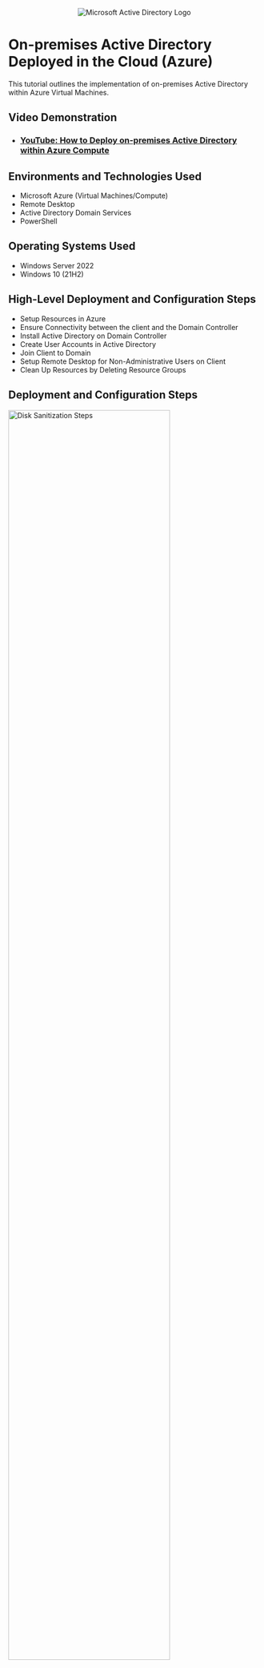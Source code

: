 <p align="center">
<img src="https://i.imgur.com/pU5A58S.png" alt="Microsoft Active Directory Logo"/>
</p>

<h1>On-premises Active Directory Deployed in the Cloud (Azure)</h1>
This tutorial outlines the implementation of on-premises Active Directory within Azure Virtual Machines.<br />


<h2>Video Demonstration</h2>

- ### [YouTube: How to Deploy on-premises Active Directory within Azure Compute](https://www.youtube.com)

<h2>Environments and Technologies Used</h2>

- Microsoft Azure (Virtual Machines/Compute)
- Remote Desktop
- Active Directory Domain Services
- PowerShell

<h2>Operating Systems Used </h2>

- Windows Server 2022
- Windows 10 (21H2)

<h2>High-Level Deployment and Configuration Steps</h2>

- Setup Resources in Azure
- Ensure Connectivity between the client and the Domain Controller
- Install Active Directory on Domain Controller
- Create User Accounts in Active Directory
- Join Client to Domain
- Setup Remote Desktop for Non-Administrative Users on Client
- Clean Up Resources by Deleting Resource Groups

<h2>Deployment and Configuration Steps</h2>

<p>
<img src="https://i.imgur.com/jUB7t0u.png" height="80%" width="80%" alt="Disk Sanitization Steps"/>
</p>
<p>
We first have to create a new resource group in Azure.

Create a new resource group and name it "AD-Lab", then select your region, then click "Review + create", then once validation is passed, click "Create" at the bottom
</p>
<br />

<p>
<img src="https://i.imgur.com/ybEEAlE.png" height="80%" width="80%" alt="Disk Sanitization Steps"/>
</p>
<p>
Now it's time to setup our virtual machines for our domain controller.

Create a new virtual machine and ensure your resource group is "AD-Lab", then name your virtual machine "DC-1", then ensure consistency between regions selected, then select "Windows Server 2022", then select "Standard_E2s_v3" as the size, then enter a username and password (write these down for later), then check the two boxes to continue, then click "Review + create", then once validation is passed, click "Create" at the bottom.
</p>
<br />

<p>
<img src="https://i.imgur.com/JkxtdPA.png" height="80%" width="80%" alt="Disk Sanitization Steps"/>
</p>
<p>
Now it's time to setup our virtual machine for our client.

Create a new virtual machine and ensure your resource group is "AD-Lab", then name your virtual machine "Client-1", then ensure consistency between regions selected, then select "Windows 10 Pro", then select "Standard_E2s_v3" as the size, then enter a username and password (write these down for later), then check the box to continue, then click "Review + create", then once validation is passed, click "Create" at the bottom.
</p>
<br />

<p>
<img src="https://i.imgur.com/K4yFttP.png" height="80%" width="80%" alt="Disk Sanitization Steps"/>
</p>
<p>
Now we must change our domain controllers Network Interface Card (NIC) Private IP address from dynamic to static.

Find your DC-1 virtual machine in Azure and click on it to open, then select "Networking" from the options available on the left-hand side, then click on "dc-1303_z1"
</p>
<br />

<p>
<img src="https://i.imgur.com/YDgbbAD.png" height="80%" width="80%" alt="Disk Sanitization Steps"/>
</p>
<p>
From "dc-1303_z1", click "IP configurations" from the options available on the left-hand side, then click on "10.0.0.4 (Dynamic)
</p>
<br />

<p>
<img src="https://i.imgur.com/xfAWHEN.png" height="80%" width="80%" alt="Disk Sanitization Steps"/>
</p>
<p>
Click "Static", then click "Save" and you have successfully set your domain controller's Private IP address to static instead of dynamic.
</p>
<br />

<h2>Ensuring Connectivity Between Client and Domain Controller</h2>

<p>
<img src="https://i.imgur.com/djHK2Yh.png" height="80%" width="80%" alt="Disk Sanitization Steps"/>
</p>
<p>
Now we will login to Remote Desktop using Client-1's Public IP address.

Find Client-1 in Azure then click on it, then copy it's Public IP Address, then on your physical machine, launch "Remote Desktop Connection", then paste the public IP into it, then click "Connect", then enter the credentials we wrote down earlier, then click "Yes" to the prompt
</p>
<br />

<p>
<img src="https://i.imgur.com/TSAqeaA.png" height="80%" width="80%" alt="Disk Sanitization Steps"/>
</p>
<p>
Now that you're in Client-1, open "Command Prompt", then ping DC-1's Private IP address (the one we changed from dynamic to static), type "ping 10.0.0.4 -t" in the command prompt, then hit enter.

Notice how the pings are being timed out, that is due to the firewall setting for the domain controller. We must now Remote Desktop into our domain controller.
</p>
<br />

<p>
<img src="https://i.imgur.com/oo28oth.png" height="80%" width="80%" alt="Disk Sanitization Steps"/>
</p>
<p>
Find DC-1 in Azure then click it. Then copy the public IP address, then open "Remote Desktop Connection" on your physical machine, then click "Connect", then enter the credentials we wrote down earlier, then click "Yes" to the prompt.
</p>
<br />

<p>
<img src="https://i.imgur.com/tLwr6rq.png" height="80%" width="80%" alt="Disk Sanitization Steps"/>
</p>
<p>
Once logged into your domain controller, navigate to the search bar in Windows and type "Windows Defender Firewall with Advanced Security", then click "Inbound Rules", then find "Core Networking Diagnostics", then right click each of the highlighted selections, then click "Enable Rule"

Log back into Client-1 and you should see the pings succeeding. Connection has successfully been established so you can close command prompt on Client-1.
</p>
<br />

<h2>Installing Active Directory on DC-1</h2>

<p>
<img src="https://i.imgur.com/4QGGyGU.png" height="80%" width="80%" alt="Disk Sanitization Steps"/>
</p>
<p>
Log into DC-1 through Remote Desktop, then go to "Server Manager", then click "Add roles and features", then click "Next", then click "Next", then click "Next", then select "Active Directory Domain Services", then click "Add Features", then click "Next", then click "Next", then click "Install", then after installing, click "Close"
</p>
<br />

<p>
<img src="https://i.imgur.com/4QGGyGU.png" height="80%" width="80%" alt="Disk Sanitization Steps"/>
</p>
<p>
Click on the flag icon then click "Promote this serve to a domain controller", then select "Add a new forest", then type "mydomain.com" as the Root domain name, then click "Next", then enter "Password1" as the "DSRM" password, then click "Next", then click "Next", then click "Next", then click "Next", then click "Install", then let DC-1 restart.
</p>
<br />

<p>
<img src="https://i.imgur.com/qpzo4AD.png" height="80%" width="80%" alt="Disk Sanitization Steps"/>
</p>
<p>
Remote Desktop into DC-1 again. This time we will use another user to sign-in. Enter "mydomain.com\labuser" as the username, then enter your password, then click "Yes" to the prompt.
</p>
<br />

<p>
<img src="https://i.imgur.com/47sQxHA.png" height="80%" width="80%" alt="Disk Sanitization Steps"/>
</p>
<p>
Once logged in, go to Windows search and search "Active Directory Users and Computers", then right click "mydomain.com", then hover over "New", then click "Organizational Unit", name it "_EMPLOYEES"

Repeat this process to create a new organizational unit named "_ADMINS"

</p>
<br />

<p>
<img src="https://i.imgur.com/2AtaSSW.png" height="80%" width="80%" alt="Disk Sanitization Steps"/>
</p>
<p>
In the "_EMPLOYEES" tab, right click in the blank space on the right and create a new user. Name the user "Jane Doe" with the user logon name of "jane_admin", then click "Next"

Set password as "Password1", then uncheck the first box, and check the box beside "Password never expires", then click "Finish"


</p>
<br />

<p>
<img src="https://i.imgur.com/u06xl0m.png" height="80%" width="80%" alt="Disk Sanitization Steps"/>
</p>
<p>
Right click "Jane Doe" and click "Add to a group...", then enter "domain" into the Enter the object names to select: field, then click "Check Names", then select "Domain Admins", then click "OK", then click "OK" again.
</p>
<br />

<p>
<img src="https://i.imgur.com/RhmIYtk.png" height="80%" width="80%" alt="Disk Sanitization Steps"/>
</p>
<p>
Now we will log into DC-1 with Jane Doe's account.

Log out of DC-1, then go back to Remote Desktop Connection and input DC-1's Public IP address, then when prompted for credientials, enter "mydomain.com\jane_admin", then enter "Password1" as the password, then click "Yes" to the prompt.
</p>
<br />

<h2>Joining Client-1 to mydomain.com</h2>

<p>
<img src="https://i.imgur.com/DJmEXEB.png" height="80%" width="80%" alt="Disk Sanitization Steps"/>
</p>
<p>
Lorem ipsum dolor sit amet, consectetur adipiscing elit, sed do eiusmod tempor incididunt ut labore et dolore magna aliqua. Ut enim ad minim veniam, quis nostrud exercitation ullamco laboris nisi ut aliquip ex ea commodo consequat. Duis aute irure dolor in reprehenderit in voluptate velit esse cillum dolore eu fugiat nulla pariatur.
</p>
<br />

<p>
<img src="https://i.imgur.com/DJmEXEB.png" height="80%" width="80%" alt="Disk Sanitization Steps"/>
</p>
<p>
Lorem ipsum dolor sit amet, consectetur adipiscing elit, sed do eiusmod tempor incididunt ut labore et dolore magna aliqua. Ut enim ad minim veniam, quis nostrud exercitation ullamco laboris nisi ut aliquip ex ea commodo consequat. Duis aute irure dolor in reprehenderit in voluptate velit esse cillum dolore eu fugiat nulla pariatur.
</p>
<br />

<p>
<img src="https://i.imgur.com/DJmEXEB.png" height="80%" width="80%" alt="Disk Sanitization Steps"/>
</p>
<p>
Lorem ipsum dolor sit amet, consectetur adipiscing elit, sed do eiusmod tempor incididunt ut labore et dolore magna aliqua. Ut enim ad minim veniam, quis nostrud exercitation ullamco laboris nisi ut aliquip ex ea commodo consequat. Duis aute irure dolor in reprehenderit in voluptate velit esse cillum dolore eu fugiat nulla pariatur.
</p>
<br />

<p>
<img src="https://i.imgur.com/DJmEXEB.png" height="80%" width="80%" alt="Disk Sanitization Steps"/>
</p>
<p>
Lorem ipsum dolor sit amet, consectetur adipiscing elit, sed do eiusmod tempor incididunt ut labore et dolore magna aliqua. Ut enim ad minim veniam, quis nostrud exercitation ullamco laboris nisi ut aliquip ex ea commodo consequat. Duis aute irure dolor in reprehenderit in voluptate velit esse cillum dolore eu fugiat nulla pariatur.
</p>
<br />

<p>
<img src="https://i.imgur.com/DJmEXEB.png" height="80%" width="80%" alt="Disk Sanitization Steps"/>
</p>
<p>
Lorem ipsum dolor sit amet, consectetur adipiscing elit, sed do eiusmod tempor incididunt ut labore et dolore magna aliqua. Ut enim ad minim veniam, quis nostrud exercitation ullamco laboris nisi ut aliquip ex ea commodo consequat. Duis aute irure dolor in reprehenderit in voluptate velit esse cillum dolore eu fugiat nulla pariatur.
</p>
<br />

<p>
<img src="https://i.imgur.com/DJmEXEB.png" height="80%" width="80%" alt="Disk Sanitization Steps"/>
</p>
<p>
Lorem ipsum dolor sit amet, consectetur adipiscing elit, sed do eiusmod tempor incididunt ut labore et dolore magna aliqua. Ut enim ad minim veniam, quis nostrud exercitation ullamco laboris nisi ut aliquip ex ea commodo consequat. Duis aute irure dolor in reprehenderit in voluptate velit esse cillum dolore eu fugiat nulla pariatur.
</p>
<br />

<p>
<img src="https://i.imgur.com/DJmEXEB.png" height="80%" width="80%" alt="Disk Sanitization Steps"/>
</p>
<p>
Lorem ipsum dolor sit amet, consectetur adipiscing elit, sed do eiusmod tempor incididunt ut labore et dolore magna aliqua. Ut enim ad minim veniam, quis nostrud exercitation ullamco laboris nisi ut aliquip ex ea commodo consequat. Duis aute irure dolor in reprehenderit in voluptate velit esse cillum dolore eu fugiat nulla pariatur.
</p>
<br />
